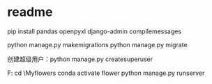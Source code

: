 # readme

pip install pandas openpyxl
django-admin compilemessages

python manage.py makemigrations
python manage.py migrate

创建超级用户：python manage.py createsuperuser

F:
cd \Myflowers
conda activate flower
python manage.py runserver
